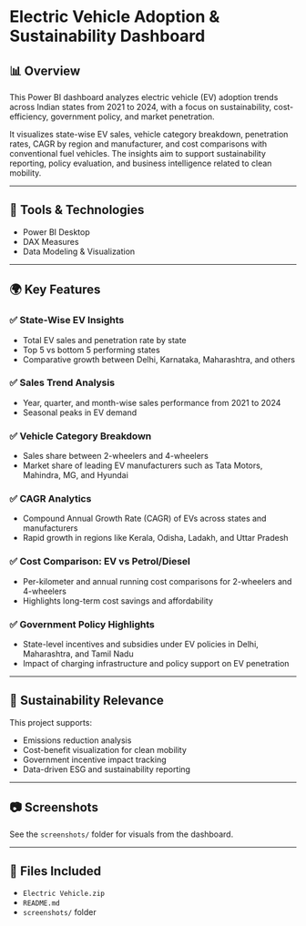 # Electric Vehicle Adoption & Sustainability Dashboard

## 📊 Overview

This Power BI dashboard analyzes electric vehicle (EV) adoption trends across Indian states from 2021 to 2024, with a focus on sustainability, cost-efficiency, government policy, and market penetration.

It visualizes state-wise EV sales, vehicle category breakdown, penetration rates, CAGR by region and manufacturer, and cost comparisons with conventional fuel vehicles. The insights aim to support sustainability reporting, policy evaluation, and business intelligence related to clean mobility.

---

## 🧰 Tools & Technologies
- Power BI Desktop
- DAX Measures
- Data Modeling & Visualization

---

## 🌍 Key Features

### ✅ State-Wise EV Insights
- Total EV sales and penetration rate by state
- Top 5 vs bottom 5 performing states
- Comparative growth between Delhi, Karnataka, Maharashtra, and others

### ✅ Sales Trend Analysis
- Year, quarter, and month-wise sales performance from 2021 to 2024
- Seasonal peaks in EV demand

### ✅ Vehicle Category Breakdown
- Sales share between 2-wheelers and 4-wheelers
- Market share of leading EV manufacturers such as Tata Motors, Mahindra, MG, and Hyundai

### ✅ CAGR Analytics
- Compound Annual Growth Rate (CAGR) of EVs across states and manufacturers
- Rapid growth in regions like Kerala, Odisha, Ladakh, and Uttar Pradesh

### ✅ Cost Comparison: EV vs Petrol/Diesel
- Per-kilometer and annual running cost comparisons for 2-wheelers and 4-wheelers
- Highlights long-term cost savings and affordability

### ✅ Government Policy Highlights
- State-level incentives and subsidies under EV policies in Delhi, Maharashtra, and Tamil Nadu
- Impact of charging infrastructure and policy support on EV penetration

---

## 📌 Sustainability Relevance

This project supports:
- Emissions reduction analysis
- Cost-benefit visualization for clean mobility
- Government incentive impact tracking
- Data-driven ESG and sustainability reporting

---

## 📷 Screenshots

See the `screenshots/` folder for visuals from the dashboard.

---

## 📁 Files Included

- `Electric Vehicle.zip`
- `README.md`
- `screenshots/` folder

